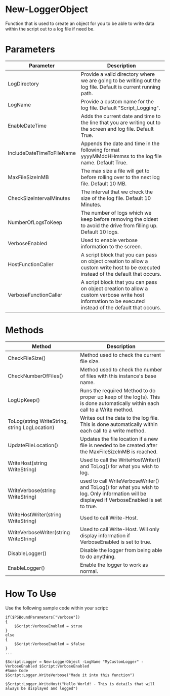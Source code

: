 # New-LoggerObject
Function that is used to create an object for you to be able to write data within the script out to a log file if need be.

# Parameters 

Parameter | Description 
----------|------------
LogDirectory | Provide a valid directory where we are going to be writing out the log file. Default is current running path. 
LogName | Provide a custom name for the log file. Default "Script_Logging". 
EnableDateTime | Adds the current date and time to the line that you are writing out to the screen and log file. Default True.
IncludeDateTimeToFileName | Appends the date and time in the following format yyyyMMddHHmmss to the log file name. Default True.
MaxFileSizeInMB | The max size a file will get to before rolling over to the next log file. Default 10 MB. 
CheckSizeIntervalMinutes | The interval that we check the size of the log file. Default 10 Minutes. 
NumberOfLogsToKeep | The number of logs which we keep before removing the oldest to avoid the drive from filling up. Default 10 logs. 
VerboseEnabled | Used to enable verbose information to the screen. 
HostFunctionCaller | A script block that you can pass on object creation to allow a custom write host to be executed instead of the default that occurs. 
VerboseFunctionCaller | A script block that you can pass on object creation to allow a custom verbose write host information to be executed instead of the default that occurs. 

# Methods 

Method | Description
-------|------------
CheckFileSize() | Method used to check the current file size. 
CheckNumberOfFiles() | Method used to check the number of files with this instance's base name. 
LogUpKeep() | Runs the required Method to do proper up keep of the log(s). This is done automatically within each call to a Write method. 
ToLog(string WriteString, string LogLocation) | Writes out the data to the log file. This is done automatically within each call to a write method. 
UpdateFileLocation() | Updates the file location if a new file is needed to be created after the MaxFileSizeInMB is reached. 
WriteHost(string WriteString) | Used to call the WriteHostWriter() and ToLog() for what you wish to log. 
WriteVerbose(string WriteString) | used to call WriteVerboseWriter() and ToLog() for what you wish to log. Only information will be displayed if VerboseEnabled is set to true. 
WriteHostWriter(string WriteString) | Used to call Write-Host. 
WriteVerboseWriter(string WriteString) | Used to call Write-Host. Will only display information if VerboseEnabled is set to true.
DisableLogger() | Disable the logger from being able to do anything.
EnableLogger() | Enable the logger to work as normal.

# How To Use 

Use the following sample code within your script: 

```
if($PSBoundParameters["Verbose"])
{
    $Script:VerboseEnabled = $true 
}
else
{
    $Script:VerboseEnabled = $false
}
... 

$Script:Logger = New-LoggerObject -LogName "MyCustomLogger" -VerboseEnabled $Script:VerboseEnabled
#Some Code 
$Script:Logger.WriteVerbose("Made it into this function")

$Script:Logger.WriteHost("Hello World! - This is details that will always be displayed and logged") 
```